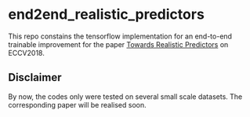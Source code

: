 # end2end_realistic_predictors

This repo constains the tensorflow implementation for an end-to-end trainable improvement for the paper [Towards Realistic Predictors](http://openaccess.thecvf.com/content_ECCV_2018/papers/Pei_Wang_Towards_Realistic_Predictors_ECCV_2018_paper.pdf) on ECCV2018.

## Disclaimer
By now, the codes only were tested on several small scale datasets. The corresponding paper will be realised soon. 


